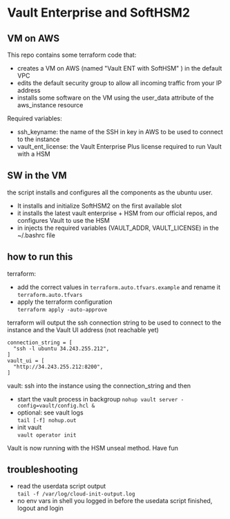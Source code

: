 # Vault Enterprise and SoftHSM2

## VM on AWS

This repo contains some terraform code that:
- creates a VM on AWS (named "Vault ENT with SoftHSM" ) in the default VPC
- edits the default security group to allow all incoming traffic from your IP address
- installs some software on the VM using the user_data attribute of the aws_instance resource

Required variables:
- ssh_keyname: the name of the SSH in key in AWS to be used to connect to the instance
- vault_ent_license: the Vault Enterprise Plus license required to run Vault with a HSM 

## SW in the VM

the script installs and configures all the components as the ubuntu user.
- It installs and initialize SoftHSM2 on the first available slot
- it installs the latest vault enterprise + HSM from our official repos, and configures Vault to use the HSM
- in injects the required variables (VAULT_ADDR, VAULT_LICENSE) in the ~/.bashrc file

## how to run this

terraform:
- add the correct values in `terraform.auto.tfvars.example` and rename it `terraform.auto.tfvars`
- apply the terraform configuration  
    `terraform apply -auto-approve`

terraform will output the ssh connection string to be used to connect to the instance and the Vault UI address (not reachable yet)
```
connection_string = [
  "ssh -l ubuntu 34.243.255.212",
]
vault_ui = [
  "http://34.243.255.212:8200",
]
```

vault:
ssh into the instance using the connection_string and then
- start the vault process  in backgroup
`nohup vault server -config=vault/config.hcl &`
- optional: see vault logs  
`tail [-f] nohup.out`
- init vault  
`vault operator init`

Vault is now running with the HSM unseal method.
Have fun

## troubleshooting
- read the userdata script output  
`tail -f /var/log/cloud-init-output.log`
- no env vars in shell
you logged in before the usedata script finished, logout and login


